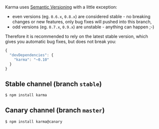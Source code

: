 Karma uses [Semantic Versioning] with a little exception:
- even versions (eg. `0.6.x`, `0.8.x`) are considered stable - no breaking changes or new features, only bug fixes will pushed into this branch,
- odd versions (eg. `0.7.x`, `0.9.x`) are unstable - anything can happen ;-)

Therefore it is recommended to rely on the latest stable version, which gives you automatic bug fixes, but does not break you:
```javascript
{
  "devDependencies": {
    "karma": "~0.10"
  }
}
```

## Stable channel (branch `stable`)
```bash
$ npm install karma
```

## Canary channel (branch `master`)
```bash
$ npm install karma@canary
```

[Semantic Versioning]: http://semver.org/
